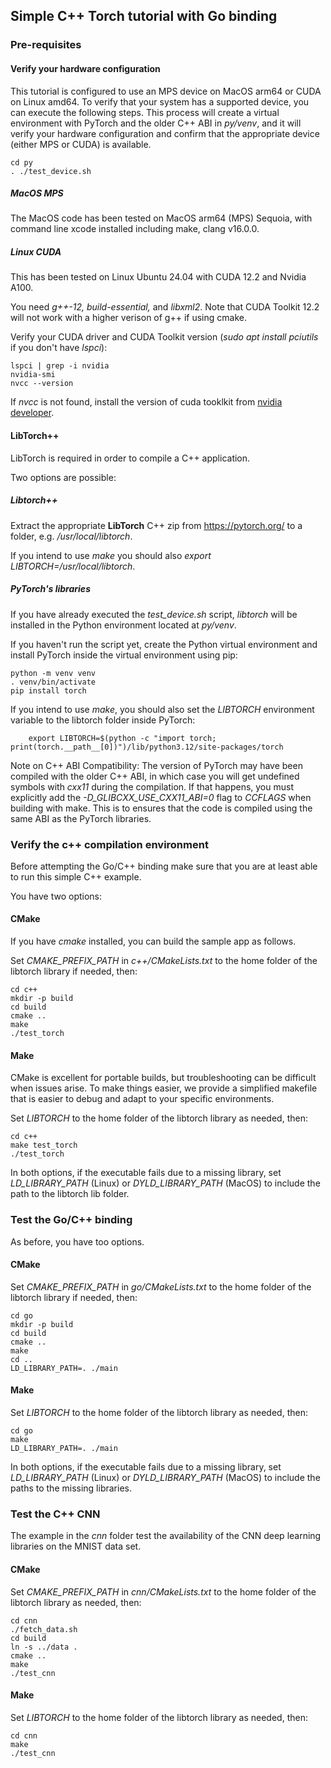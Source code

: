 ## Simple C++ Torch tutorial with Go binding

### Pre-requisites

#### Verify your hardware configuration

This tutorial is configured to use an MPS device on MacOS arm64 or CUDA on Linux amd64.
To verify that your system has a supported device, you can execute the following steps.
This process will create a virtual environment with PyTorch and the older C++ ABI in _py/venv_,
and it will verify your hardware configuration and confirm that the appropriate device (either MPS or CUDA) is available.

```
cd py
. ./test_device.sh
```

##### MacOS MPS

The MacOS code has been tested on MacOS arm64 (MPS) Sequoia, with command line xcode installed including make, clang v16.0.0.

##### Linux CUDA

This has been tested on Linux Ubuntu 24.04 with CUDA 12.2 and Nvidia A100.

You need _g++-12, build-essential,_ and _libxml2_. Note that CUDA Toolkit 12.2 will not work with a higher verison of g++ if using cmake.

Verify your CUDA driver and CUDA Toolkit version (_sudo apt install pciutils_ if you don't have _lspci_):

```
lspci | grep -i nvidia
nvidia-smi
nvcc --version
```

If _nvcc_ is not found, install the version of cuda tooklkit from [nvidia developer](https://developer.nvidia.com/cuda-downloads/).

#### LibTorch++

LibTorch is required in order to compile a C++ application.

Two options are possible:

##### Libtorch++

Extract the appropriate **LibTorch** C++ zip from https://pytorch.org/ to a folder, e.g. _/usr/local/libtorch_.

If you intend to use _make_ you should also _export LIBTORCH=/usr/local/libtorch_.

##### PyTorch's libraries

If you have already executed the _test_device.sh_ script, _libtorch_ will be installed
in the Python environment located at _py/venv_.

If you haven't run the script yet,  create the Python virtual environment and install PyTorch inside the virtual environment using pip:

```
python -m venv venv
. venv/bin/activate
pip install torch
```

If you intend to use _make_, you should also set the _LIBTORCH_ environment variable to the libtorch folder inside PyTorch:

```
    export LIBTORCH=$(python -c "import torch; print(torch.__path__[0])")/lib/python3.12/site-packages/torch
```

Note on C++ ABI Compatibility:
The version of PyTorch may have been compiled with the older C++ ABI, in which case you will get undefined symbols with
_cxx11_ during the compilation. If that happens, you must explicitly add the _-D_GLIBCXX_USE_CXX11_ABI=0_ flag to _CCFLAGS_ when building with make.
This is to ensures that the code is compiled using the same ABI as the PyTorch libraries.

### Verify the c++ compilation environment

Before attempting the Go/C++ binding make sure that you are at least able to run this simple C++ example.

You have two options:

#### CMake

If you have _cmake_ installed, you can build the sample app as follows.

Set _CMAKE_PREFIX_PATH_ in _c++/CMakeLists.txt_ to the home folder of the libtorch library if needed, then:

```
cd c++
mkdir -p build
cd build
cmake ..
make
./test_torch
```

#### Make

CMake is excellent for portable builds, but troubleshooting can be difficult when issues arise.
To make things easier, we provide a simplified makefile that is easier to debug and adapt to your specific environments.

Set _LIBTORCH_ to the home folder of the libtorch library as needed, then:

```
cd c++
make test_torch
./test_torch
```

In both options, if the executable fails due to a missing library, set _LD_LIBRARY_PATH_ (Linux) or _DYLD_LIBRARY_PATH_ (MacOS)
to include the path to the libtorch lib folder.

### Test the Go/C++ binding

As before, you have too options.

#### CMake

Set _CMAKE_PREFIX_PATH_ in _go/CMakeLists.txt_ to the home folder of the libtorch library if needed, then:

```
cd go
mkdir -p build
cd build
cmake ..
make
cd ..
LD_LIBRARY_PATH=. ./main
```

#### Make

Set _LIBTORCH_ to the home folder of the libtorch library as needed, then:

```
cd go
make
LD_LIBRARY_PATH=. ./main
```

In both options, if the executable fails due to a missing library, set _LD_LIBRARY_PATH_ (Linux) or _DYLD_LIBRARY_PATH_ (MacOS)
to include the paths to the missing libraries.

### Test the C++ CNN

The example in the _cnn_ folder test the availability of the CNN deep learning libraries on the MNIST data set.

#### CMake

Set _CMAKE_PREFIX_PATH_ in _cnn/CMakeLists.txt_ to the home folder of the libtorch library as needed, then:

```
cd cnn
./fetch_data.sh
cd build
ln -s ../data .
cmake ..
make
./test_cnn
```

#### Make

Set _LIBTORCH_ to the home folder of the libtorch library as needed, then:

```
cd cnn
make
./test_cnn
```

